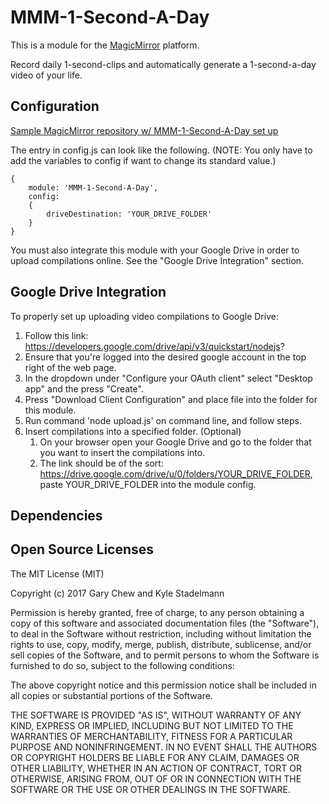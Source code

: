 # MMM-1-Second-A-Day
This is a module for the [MagicMirror](https://github.com/MichMich/MagicMirror) platform.

Record daily 1-second-clips and automatically generate a 1-second-a-day video of your life.


## Configuration
[Sample MagicMirror repository w/ MMM-1-Second-A-Day set up](https://github.com/GaryLChew/SmartMirror)

The entry in config.js can look like the following. (NOTE: You only have to add the variables to config if want to change its standard value.)

```
{
	module: 'MMM-1-Second-A-Day',
	config:
	{
		driveDestination: 'YOUR_DRIVE_FOLDER'
	}
}
```

You must also integrate this module with your Google Drive in order to upload compilations online. See the "Google Drive Integration" section.

## Google Drive Integration
To properly set up uploading video compilations to Google Drive:
1. Follow this link: https://developers.google.com/drive/api/v3/quickstart/nodejs?
2. Ensure that you're logged into the desired google account in the top right of the web page.
3. In the dropdown under "Configure your OAuth client" select "Desktop app" and the press "Create".
4. Press "Download Client Configuration" and place file into the folder for this module.
5. Run command 'node upload.js' on command line, and follow steps.
6. Insert compilations into a specified folder. (Optional)
	1. On your browser open your Google Drive and go to the folder that you want to insert the compilations into.
	2. The link should be of the sort: https://drive.google.com/drive/u/0/folders/YOUR_DRIVE_FOLDER, paste YOUR_DRIVE_FOLDER into the module config.


## Dependencies
## Open Source Licenses
The MIT License (MIT)

Copyright (c) 2017 Gary Chew and Kyle Stadelmann

Permission is hereby granted, free of charge, to any person obtaining a copy of
this software and associated documentation files (the "Software"), to deal in
the Software without restriction, including without limitation the rights to
use, copy, modify, merge, publish, distribute, sublicense, and/or sell copies of
the Software, and to permit persons to whom the Software is furnished to do so,
subject to the following conditions:

The above copyright notice and this permission notice shall be included in all
copies or substantial portions of the Software.

THE SOFTWARE IS PROVIDED "AS IS", WITHOUT WARRANTY OF ANY KIND, EXPRESS OR
IMPLIED, INCLUDING BUT NOT LIMITED TO THE WARRANTIES OF MERCHANTABILITY, FITNESS
FOR A PARTICULAR PURPOSE AND NONINFRINGEMENT. IN NO EVENT SHALL THE AUTHORS OR
COPYRIGHT HOLDERS BE LIABLE FOR ANY CLAIM, DAMAGES OR OTHER LIABILITY, WHETHER
IN AN ACTION OF CONTRACT, TORT OR OTHERWISE, ARISING FROM, OUT OF OR IN
CONNECTION WITH THE SOFTWARE OR THE USE OR OTHER DEALINGS IN THE SOFTWARE.
